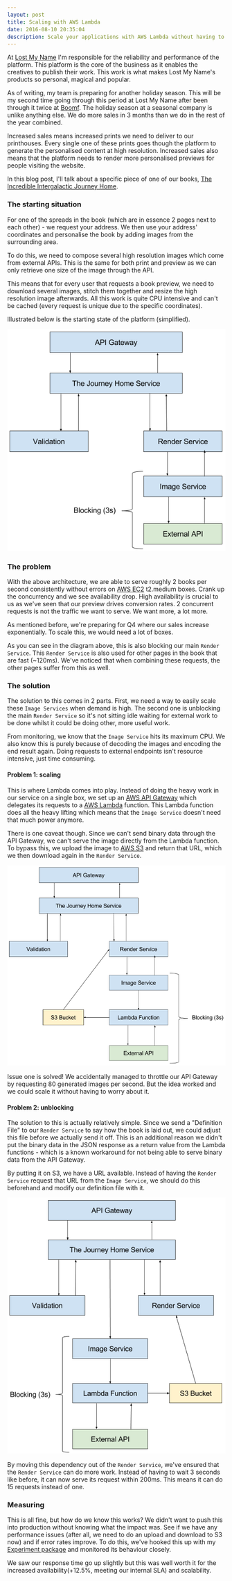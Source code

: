 ```yaml
---
layout: post
title: Scaling with AWS Lambda
date: 2016-08-10 20:35:04
description: Scale your applications with AWS Lambda without having to think about it. This is a case study from a migration done at Lost My Name.
---
```

At [Lost My Name](https://www.lostmy.name/) I'm responsible for the reliability and performance of the platform. This platform is the core of the business as it enables the creatives to publish their work. This work is what makes Lost My Name's products so personal, magical and popular.

As of writing, my team is preparing for another holiday season. This will be my second time going through this period at Lost My Name after been through it twice at [Boomf](https://boomf.com/). The holiday season at a seasonal company is unlike anything else. We do more sales in 3 months than we do in the rest of the year combined.

Increased sales means increased prints we need to deliver to our printhouses. Every single one of these prints goes though the platform to generate the personalised content at high resolution. Increased sales also means that the platform needs to render more personalised previews for people visiting the website.

In this blog post, I'll talk about a specific piece of one of our books, [The Incredible Intergalactic Journey Home](https://www.lostmy.name/personalized-products/the-journey-home-book).

### The starting situation

For one of the spreads in the book (which are in essence 2 pages next to each other) - we request your address. We then use your address' coordinates and personalise the book by adding images from the surrounding area.

To do this, we need to compose several high resolution images which come from external APIs. This is the same for both print and preview as we can only retrieve one size of the image through the API.

This means that for every user that requests a book preview, we need to download several images, stitch them together and resize the high resolution image afterwards. All this work is quite CPU intensive and can't be cached (every request is unique due to the specific coordinates).

Illustrated below is the starting state of the platform (simplified).

![Image Data](/img/satellite-01.png)

### The problem
With the above architecture, we are able to serve roughly 2 books per second consistently without errors on [AWS EC2](https://aws.amazon.com/ec2/) t2.medium boxes. Crank up the concurrency and we see availability drop. High availability is crucial to us as we've seen that our preview drives conversion rates. 2 concurrent requests is not the traffic we want to serve. We want more, a lot more.

As mentioned before, we're preparing for Q4 where our sales increase exponentially. To scale this, we would need a lot of boxes.

As you can see in the diagram above, this is also blocking our main `Render Service`. This `Render Service` is also used for other pages in the book that are fast (~120ms). We've noticed that when combining these requests, the other pages suffer from this as well.

### The solution

The solution to this comes in 2 parts. First, we need a way to easily scale these `Image Services` when demand is high. The second one is unblocking the main `Render Service` so it's not sitting idle waiting for external work to be done whilst it could be doing other, more useful work.

From monitoring, we know that the `Image Service` hits its maximum CPU. We also know this is purely because of decoding the images and encoding the end result again. Doing requests to external endpoints isn't resource intensive, just time consuming.

#### Problem 1: scaling

This is where Lambda comes into play. Instead of doing the heavy work in our service on a single box, we set up an [AWS API Gateway](https://aws.amazon.com/api-gateway/) which delegates its requests to a [AWS Lambda](http://docs.aws.amazon.com/lambda/latest/dg/welcome.html) function. This Lambda function does all the heavy lifting which means that the `Image Service` doesn't need that much power anymore.

There is one caveat though. Since we can't send binary data through the API Gateway, we can't serve the image directly from the Lambda function. To bypass this, we upload the image to [AWS S3](https://aws.amazon.com/s3/) and return that URL, which we then download again in the `Render Service`.

![Image Data with Lambda](/img/satellite-02.png)

Issue one is solved! We accidentally managed to throttle our API Gateway by requesting 80 generated images per second. But the idea worked and we could scale it without having to worry about it.

#### Problem 2: unblocking

The solution to this is actually relatively simple. Since we send a "Definition File" to our `Render Service` to say how the book is laid out, we could adjust this file before we actually send it off. This is an additional reason we didn't put the binary data in the JSON response as a return value from the Lambda functions - which is a known workaround for not being able to serve binary data from the API Gateway.

By putting it on S3, we have a URL available. Instead of having the `Render Service` request that URL from the `Image Service`, we should do this beforehand and modify our definition file with it.

![Image Data unblocking](/img/satellite-03.png)

By moving this dependency out of the `Render Service`, we've ensured that the `Render Service` can do more work. Instead of having to wait 3 seconds like before, it can now serve its request within 200ms. This means it can do 15 requests instead of one.

### Measuring

This is all fine, but how do we know this works? We didn't want to push this into production without knowing what the impact was. See if we have any performance issues (after all, we need to do an upload and download to S3 now) and if error rates improve. To do this, we've hooked this up with my [Experiment package](/2016/08/08/experiment.html) and monitored its behaviour closely.

We saw our response time go up slightly but this was well worth it for the increased availability(+12.5%, meeting our internal SLA) and scalability.
